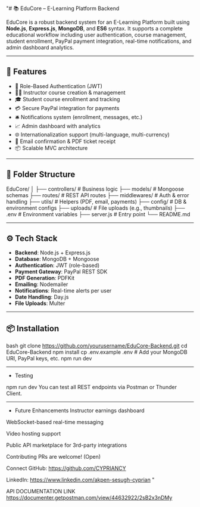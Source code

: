 "# 📚 EduCore – E-Learning Platform Backend

EduCore is a robust backend system for an E-Learning Platform built using **Node.js**, **Express.js**, **MongoDB**, and **ES6** syntax. It supports a complete educational workflow including user authentication, course management, student enrollment, PayPal payment integration, real-time notifications, and admin dashboard analytics.

---

## 🚀 Features

- 🔐 Role-Based Authentication (JWT)
- 👨‍🏫 Instructor course creation & management
- 🎓 Student course enrollment and tracking
- 💳 Secure PayPal integration for payments
- 🛎️ Notifications system (enrollment, messages, etc.)
- 📈 Admin dashboard with analytics
- 🌐 Internationalization support (multi-language, multi-currency)
- 📩 Email confirmation & PDF ticket receipt
- 📦 Scalable MVC architecture

---

## 📁 Folder Structure
EduCore/
│
├── controllers/ # Business logic
├── models/ # Mongoose schemas
├── routes/ # REST API routes
├── middlewares/ # Auth & error handling
├── utils/ # Helpers (PDF, email, payments)
├── config/ # DB & environment configs
├── uploads/ # File uploads (e.g., thumbnails)
├── .env # Environment variables
├── server.js # Entry point
└── README.md

---

## ⚙️ Tech Stack

- **Backend**: Node.js + Express.js
- **Database**: MongoDB + Mongoose
- **Authentication**: JWT (role-based)
- **Payment Gateway**: PayPal REST SDK
- **PDF Generation**: PDFKit
- **Emailing**: Nodemailer
- **Notifications**: Real-time alerts per user
- **Date Handling**: Day.js
- **File Uploads**: Multer
  
---

## 📦 Installation

bash
git clone https://github.com/yourusername/EduCore-Backend.git
cd EduCore-Backend
npm install
cp .env.example .env  # Add your MongoDB URI, PayPal keys, etc.
npm run dev

---

- Testing
  
npm run dev 
You can test all REST endpoints via Postman or Thunder Client.

---

- Future Enhancements
Instructor earnings dashboard

WebSocket-based real-time messaging

Video hosting support

Public API marketplace for 3rd-party integrations

Contributing
PRs are welcome! (Open)

Connect
GitHub: https://github.com/CYPRIANCY

LinkedIn: https://www.linkedin.com/akpen-sesugh-cyprian
"

API DOCUMENTATION LINK 
https://documenter.getpostman.com/view/44632922/2sB2x3nDMy
